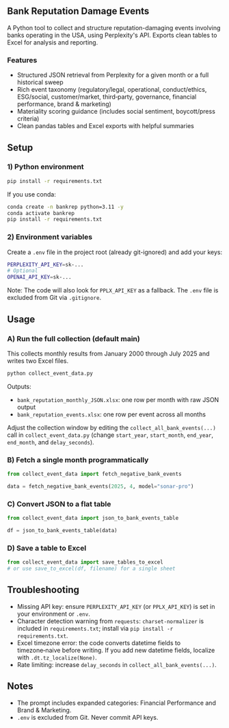 ## Bank Reputation Damage Events

A Python tool to collect and structure reputation-damaging events involving banks operating in the USA, using Perplexity's API. Exports clean tables to Excel for analysis and reporting.

### Features
- Structured JSON retrieval from Perplexity for a given month or a full historical sweep
- Rich event taxonomy (regulatory/legal, operational, conduct/ethics, ESG/social, customer/market, third‑party, governance, financial performance, brand & marketing)
- Materiality scoring guidance (includes social sentiment, boycott/press criteria)
- Clean pandas tables and Excel exports with helpful summaries

## Setup

### 1) Python environment
```bash
pip install -r requirements.txt
```

If you use conda:
```bash
conda create -n bankrep python=3.11 -y
conda activate bankrep
pip install -r requirements.txt
```

### 2) Environment variables
Create a `.env` file in the project root (already git-ignored) and add your keys:
```bash
PERPLEXITY_API_KEY=sk-...
# Optional
OPENAI_API_KEY=sk-...
```
Note: The code will also look for `PPLX_API_KEY` as a fallback. The `.env` file is excluded from Git via `.gitignore`.

## Usage

### A) Run the full collection (default main)
This collects monthly results from January 2000 through July 2025 and writes two Excel files.
```bash
python collect_event_data.py
```
Outputs:
- `bank_reputation_monthly_JSON.xlsx`: one row per month with raw JSON output
- `bank_reputation_events.xlsx`: one row per event across all months

Adjust the collection window by editing the `collect_all_bank_events(...)` call in `collect_event_data.py` (change `start_year`, `start_month`, `end_year`, `end_month`, and `delay_seconds`).

### B) Fetch a single month programmatically
```python
from collect_event_data import fetch_negative_bank_events

data = fetch_negative_bank_events(2025, 4, model="sonar-pro")
```

### C) Convert JSON to a flat table
```python
from collect_event_data import json_to_bank_events_table

df = json_to_bank_events_table(data)
```

### D) Save a table to Excel
```python
from collect_event_data import save_tables_to_excel
# or use save_to_excel(df, filename) for a single sheet
```

## Troubleshooting
- Missing API key: ensure `PERPLEXITY_API_KEY` (or `PPLX_API_KEY`) is set in your environment or `.env`.
- Character detection warning from `requests`: `charset-normalizer` is included in `requirements.txt`; install via `pip install -r requirements.txt`.
- Excel timezone error: the code converts datetime fields to timezone‑naive before writing. If you add new datetime fields, localize with `.dt.tz_localize(None)`.
- Rate limiting: increase `delay_seconds` in `collect_all_bank_events(...)`.

## Notes
- The prompt includes expanded categories: Financial Performance and Brand & Marketing.
- `.env` is excluded from Git. Never commit API keys.
